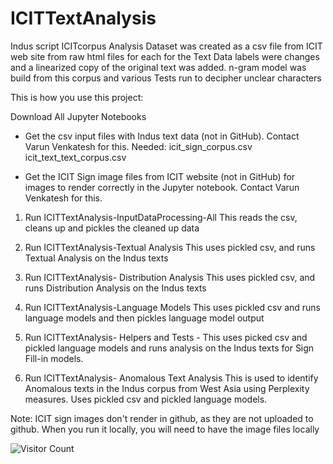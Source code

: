 # ICITTextAnalysis
Indus script ICITcorpus Analysis
Dataset was created as a csv file from ICIT web site from raw html files for each for the Text Data labels were changes and a linearized copy of the original text was added. n-gram model was build from this corpus and various Tests run to decipher unclear characters
 
 This is how you use this project:
 
 Download All Jupyter Notebooks
 - Get the csv input files with Indus text data (not in GitHub). Contact Varun Venkatesh for this.
 Needed:
   icit_sign_corpus.csv
   icit_text_text_corpus.csv
 
 - Get the ICIT Sign image files from ICIT website (not in GitHub) for images to render correctly in the Jupyter notebook. Contact Varun Venkatesh for this.
 
 1) Run ICITTextAnalysis-InputDataProcessing-All
 This reads the csv, cleans up and pickles the cleaned up data
 
 2) Run ICITTextAnalysis-Textual Analysis
  This uses pickled csv, and runs Textual Analysis on the Indus texts
  
 3) Run ICITTextAnalysis- Distribution Analysis
 This uses pickled csv, and runs Distribution Analysis on the Indus texts
 
 4) Run ICITTextAnalysis-Language Models
 This uses pickled csv and runs language models and then pickles language model output
 
 5) Run ICITTextAnalysis- Helpers and Tests -
 This uses picked csv and pickled language models and runs analysis on the Indus texts for Sign Fill-in models.
 
 6) Run ICITTextAnalysis- Anomalous Text Analysis
 This is used to identify Anomalous texts in the Indus corpus from West Asia using Perplexity measures. Uses pickled csv and pickled language models.
 
 Note: ICIT sign images don't render in github, as they are not uploaded to github. When you run it locally, you will need to have the image files locally
 
 ![Visitor Count](https://profile-counter.glitch.me/varundataquest/count.svg)

